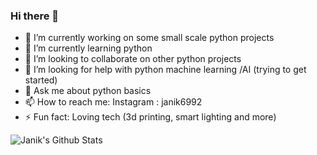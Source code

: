 ### Hi there 👋

<!--
**janik6882/janik6882** is a ✨ _special_ ✨ repository because its `README.md` (this file) appears on your GitHub profile.

Here are some ideas to get you started:
-->
- 🔭 I’m currently working on some small scale python projects
- 🌱 I’m currently learning python
- 👯 I’m looking to collaborate on other python projects
- 🤔 I’m looking for help with python machine learning /AI (trying to get started)
- 💬 Ask me about python basics
- 📫 How to reach me: Instagram : janik6992
- ⚡ Fun fact: Loving tech (3d printing, smart lighting and more)

<img
align="left"
alt="Janik's Github Stats"
src="https://github-readme-stats.vercel.app/api?username=janik6882&show_icons=true&hide_border=true"
/>
